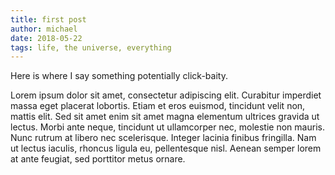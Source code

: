 ```yaml
---
title: first post
author: michael
date: 2018-05-22
tags: life, the universe, everything
---
```


Here is where I say something potentially click-baity.

Lorem ipsum dolor sit amet, consectetur adipiscing elit. Curabitur imperdiet massa eget placerat lobortis. Etiam et eros euismod, tincidunt velit non, mattis elit. Sed sit amet enim sit amet magna elementum ultrices gravida ut lectus. Morbi ante neque, tincidunt ut ullamcorper nec, molestie non mauris. Nunc rutrum at libero nec scelerisque. Integer lacinia finibus fringilla. Nam ut lectus iaculis, rhoncus ligula eu, pellentesque nisl. Aenean semper lorem at ante feugiat, sed porttitor metus ornare.